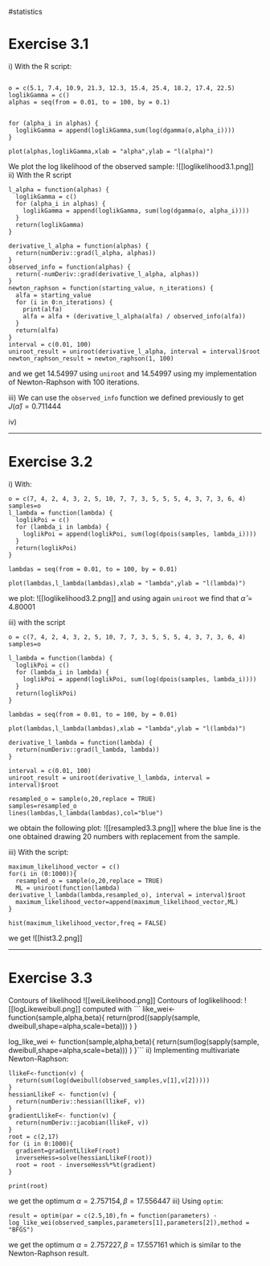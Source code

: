 #statistics 
# Exercise 3.1
i) With the R script:
```

o = c(5.1, 7.4, 10.9, 21.3, 12.3, 15.4, 25.4, 18.2, 17.4, 22.5)
loglikGamma = c()
alphas = seq(from = 0.01, to = 100, by = 0.1)


for (alpha_i in alphas) {
  loglikGamma = append(loglikGamma,sum(log(dgamma(o,alpha_i))))
}

plot(alphas,loglikGamma,xlab = "alpha",ylab = "l(alpha)")

```

We plot the log likelihood of the observed sample:
![[loglikelihood3.1.png]]
ii) With the R script 
```
l_alpha = function(alphas) {
  loglikGamma = c()
  for (alpha_i in alphas) {
    loglikGamma = append(loglikGamma, sum(log(dgamma(o, alpha_i))))
  }
  return(loglikGamma)
}

derivative_l_alpha = function(alphas) {
  return(numDeriv::grad(l_alpha, alphas))
}
observed_info = function(alphas) {
  return(-numDeriv::grad(derivative_l_alpha, alphas))
}
newton_raphson = function(starting_value, n_iterations) {
  alfa = starting_value
  for (i in 0:n_iterations) {
    print(alfa)
    alfa = alfa + (derivative_l_alpha(alfa) / observed_info(alfa))
  }
  return(alfa)
}
interval = c(0.01, 100)
uniroot_result = uniroot(derivative_l_alpha, interval = interval)$root
newton_raphson_result = newton_raphson(1, 100)
```

and we get 14.54997 using `uniroot` and 14.54997 using my implementation of Newton-Raphson with 100 iterations.

iii) We can use the `observed_info` function we defined previously to get $J(\hat \alpha)=0.711444$ 

iv) 

---

# Exercise 3.2

i) With:
```
o = c(7, 4, 2, 4, 3, 2, 5, 10, 7, 7, 3, 5, 5, 5, 4, 3, 7, 3, 6, 4)
samples=o
l_lambda = function(lambda) {
  loglikPoi = c()
  for (lambda_i in lambda) {
    loglikPoi = append(loglikPoi, sum(log(dpois(samples, lambda_i))))
  }
  return(loglikPoi)
}

lambdas = seq(from = 0.01, to = 100, by = 0.01)

plot(lambdas,l_lambda(lambdas),xlab = "lambda",ylab = "l(lambda)")
```
we plot:
![[loglikelihood3.2.png]]
and using again `uniroot` we find that $\hat \alpha = 4.80001$

iii) with the script
```
o = c(7, 4, 2, 4, 3, 2, 5, 10, 7, 7, 3, 5, 5, 5, 4, 3, 7, 3, 6, 4)
samples=o

l_lambda = function(lambda) {
  loglikPoi = c()
  for (lambda_i in lambda) {
    loglikPoi = append(loglikPoi, sum(log(dpois(samples, lambda_i))))
  }
  return(loglikPoi)
}

lambdas = seq(from = 0.01, to = 100, by = 0.01)

plot(lambdas,l_lambda(lambdas),xlab = "lambda",ylab = "l(lambda)")

derivative_l_lambda = function(lambda) {
  return(numDeriv::grad(l_lambda, lambda))
}

interval = c(0.01, 100)
uniroot_result = uniroot(derivative_l_lambda, interval = interval)$root

resampled_o = sample(o,20,replace = TRUE)
samples=resampled_o
lines(lambdas,l_lambda(lambdas),col="blue")
```
we obtain the following plot:
![[resampled3.3.png]]
where the blue line is the one obtained drawing 20 numbers with replacement from the sample.

iii) With the script:
```
maximum_likelihood_vector = c()
for(i in (0:1000)){
  resampled_o = sample(o,20,replace = TRUE)
  ML = uniroot(function(lambda) derivative_l_lambda(lambda,resampled_o), interval = interval)$root
  maximum_likelihood_vector=append(maximum_likelihood_vector,ML)
}

hist(maximum_likelihood_vector,freq = FALSE)
```
we get ![[hist3.2.png]]

---
# Exercise 3.3
Contours of likelihood
![[weiLikelihood.png]]
Contours of loglikelihood:
![[logLikeweibull.png]]
computed with ```
like_wei<- function(sample,alpha,beta){
 return(prod((sapply(sample, dweibull,shape=alpha,scale=beta))) )
}

log_like_wei <- function(sample,alpha,beta){
 return(sum(log(sapply(sample, dweibull,shape=alpha,scale=beta))) )
}```
ii) Implementing multivariate Newton-Raphson:
```
llikeF<-function(v) {
  return(sum(log(dweibull(observed_samples,v[1],v[2]))))
}
hessianLlikeF <- function(v) {
  return(numDeriv::hessian(llikeF, v))
}
gradientLlikeF<- function(v) {
  return(numDeriv::jacobian(llikeF, v))
}
root = c(2,17)
for (i in 0:1000){
  gradient=gradientLlikeF(root)
  inverseHess=solve(hessianLlikeF(root))
  root = root - inverseHess%*%t(gradient) 
}

print(root)
```
we get the optimum $\alpha = 2.757154, \beta = 17.556447$
iii) Using `optim`: 
```
result = optim(par = c(2.5,10),fn = function(parameters) -log_like_wei(observed_samples,parameters[1],parameters[2]),method = "BFGS")

```
we get the optimum  $\alpha = 2.757227,\beta =  17.557161$
which is similar to the Newton-Raphson result.
